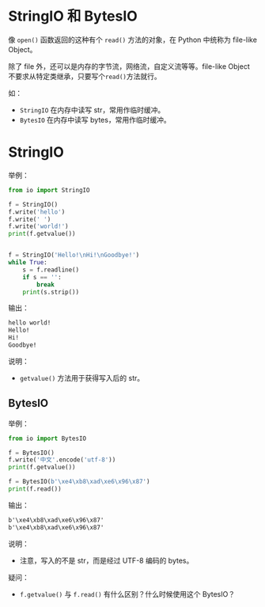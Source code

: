 # StringIO 和 BytesIO

像 `open()` 函数返回的这种有个 `read()` 方法的对象，在 Python 中统称为 file-like Object。

除了 file 外，还可以是内存的字节流，网络流，自定义流等等。file-like Object 不要求从特定类继承，只要写个`read()`方法就行。

如：

- `StringIO` 在内存中读写 str，常用作临时缓冲。
- `BytesIO` 在内存中读写 bytes，常用作临时缓冲。

# StringIO 


举例：

```py
from io import StringIO

f = StringIO()
f.write('hello')
f.write(' ')
f.write('world!')
print(f.getvalue())


f = StringIO('Hello!\nHi!\nGoodbye!')
while True:
    s = f.readline()
    if s == '':
        break
    print(s.strip())

```

输出：

```txt
hello world!
Hello!
Hi!
Goodbye!
```

说明：

- `getvalue()` 方法用于获得写入后的 str。


## BytesIO


举例：

```py
from io import BytesIO

f = BytesIO()
f.write('中文'.encode('utf-8'))
print(f.getvalue())

f = BytesIO(b'\xe4\xb8\xad\xe6\x96\x87')
print(f.read())
```

输出：

```txt
b'\xe4\xb8\xad\xe6\x96\x87'
b'\xe4\xb8\xad\xe6\x96\x87'
```

说明：

- 注意，写入的不是 str，而是经过 UTF-8 编码的 bytes。


疑问：

- `f.getvalue()` 与 `f.read()` 有什么区别？什么时候使用这个 BytesIO？

